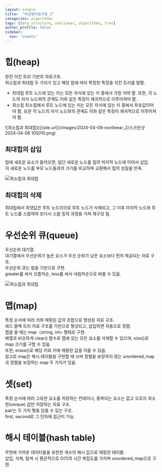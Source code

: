 ```yaml
---
layout: single
title:  "비선형자료구조_2"
categories: algorithms
tags: [data_structure, nonlinear, algorithms, tree]
author_profile: false
sidebar:
  nav: "counts"
---
```


# 힙(heap)
완전 이진 트리 기반의 자료구조.<br>
최소힙과 최대힙 두 가지가 있고 해당 힙에 따라 특정한 특징을 지킨 트리를 말함. 

- 최대힙
  루트 노드에 있는 키는 모든 자식에 있는 키 중에서 가장 커야 함. 또한, 각 노드의 자식 노드와의 관계도 이와 같은 특징이 재귀적으로 이루어져야 함.
- 최소힙
  최소힙에서 루트 노드에 있는 키는 모든 자식에 있는 키 중에서 최솟값이어야 함. 또한 각 노드의 자식 노드와의 관계도 이와 같은 특징이 재귀적으로 이루어져야 함.

![최소힙과 최대힙]({{site.url}}/images/2024-04-08-nonlinear_2/스크린샷 2024-04-08 105010.png)


## 최대힙의 삽입
힙에 새로운 요소가 들어오면, 일단 새로운 노드를 힙의 마지막 노드에 이어서 삽입.<br>
이 새로운 노드를 부모 노드들과의 크기를 비교하며 교환해서 힙의 성질을 만족.

![최소힙과 최대힙]({{site.url}}/images/2024-04-08-nonlinear_2/img.png)

## 최대힙의 삭제
최대힙에서 최댓값은 루트 노드이므로 루트 노드가 삭제되고, 그 이후 마지막 노드와 루트 노드를 스왑하여 또다시 스왑 등의 과정을 거쳐 재구성 됨.

# 우선순위 큐(queue)
우선순위 대기열.<br>
대기열에서 우선순위가 높은 요소가 우선 순위가 낮은 요소보다 먼저 제공되는 자료 구조.<br>
우선순위 큐는 힙을 기반으로 구현.<br>
greater를 써서 오름차순, less를 써서 내림차순으로 바꿀 수 있음.

![최소힙과 최대힙]({{site.url}}/images/2024-04-08-nonlinear_2/img_1.png)

# 맵(map)
특정 순서에 따라 키와 매핑된 값의 조합으로 형성된 자료 구조.<br>
레드 블랙 트리 자료 구조를 기반으로 형성되고, 삽입하면 자동으로 정렬.<br>
맵을 쓸 때는 map〈string, int> 형태로 구현.<br> 
배열과 비슷하게 clear() 함수로 맵에 있는 모든 요소를 삭제할 수 있으며, size()로 map 크기를 구할 수 있음.<br>
또한, erase()로 해당 키와 키에 매핑된 값을 지울 수 있음.<br>
참고로 map은 해시 테이블을 구현할 때 쓰며 정렬을 보장하지 않는 unordered_map과 정렬을 보장하는 map 두 가지가 있음.<br>

# 셋(set)
특정 순서에 따라 고유한 요소를 저장하는 컨테이너, 중복되는 요소는 없고 오로지 희소한(unique) 값만 저장하는 자료 구조.<br>
pair는 두 가지 형을 담을 수 있는 구조.<br>
first, second로 그 인자에 접근이 가능.<br>

# 해시 테이블(hash table)
무한에 가까운 데이터들을 유한한 개수의 해시 값으로 매핑한 테이블.<br>
삽입, 삭제, 탐색 시 평균적으로 O(1)의 시간 복잡도를 가지며 unordered_map으로 구현.